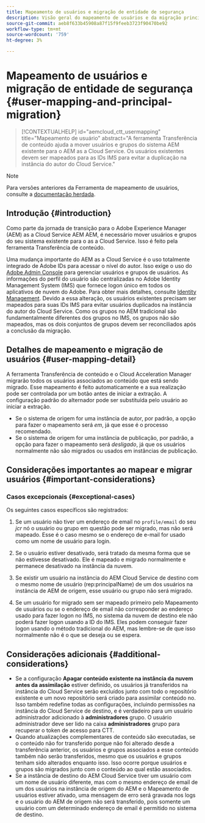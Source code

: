 ```yaml
---
title: Mapeamento de usuários e migração de entidade de segurança
description: Visão geral do mapeamento de usuários e da migração principal
source-git-commit: aeb8f633b45908a87f15f9feeb3723f90470be92
workflow-type: tm+mt
source-wordcount: '759'
ht-degree: 3%

---
```


# Mapeamento de usuários e migração de entidade de segurança {#user-mapping-and-principal-migration}

>[!CONTEXTUALHELP]
>id="aemcloud_ctt_usermapping"
>title="Mapeamento de usuário"
>abstract="A ferramenta Transferência de conteúdo ajuda a mover usuários e grupos do sistema AEM existente para o AEM as a Cloud Service. Os usuários existentes devem ser mapeados para as IDs IMS para evitar a duplicação na instância do autor do Cloud Service."

>[!NOTE]
>Para versões anteriores da Ferramenta de mapeamento de usuários, consulte a [documentação herdada](/help/journey-migration/content-transfer-tool/user-mapping-tool-legacy/considerations-user-mapping-tool-legacy.md).

## Introdução {#introduction}

Como parte da jornada de transição para o Adobe Experience Manager (AEM) as a Cloud Service AEM AEM, é necessário mover usuários e grupos do seu sistema existente para o as a Cloud Service. Isso é feito pela ferramenta Transferência de conteúdo.

Uma mudança importante do AEM as a Cloud Service é o uso totalmente integrado de Adobe IDs para acessar o nível do autor. Isso exige o uso do [Adobe Admin Console](https://helpx.adobe.com/br/enterprise/using/admin-console.html) para gerenciar usuários e grupos de usuários. As informações do perfil do usuário são centralizadas no Adobe Identity Management System (IMS) que fornece logon único em todos os aplicativos de nuvem do Adobe. Para obter mais detalhes, consulte [Identity Management](https://experienceleague.adobe.com/docs/experience-manager-cloud-service/overview/what-is-new-and-different.html?lang=en#identity-management). Devido a essa alteração, os usuários existentes precisam ser mapeados para suas IDs IMS para evitar usuários duplicados na instância do autor do Cloud Service. Como os grupos no AEM tradicional são fundamentalmente diferentes dos grupos no IMS, os grupos não são mapeados, mas os dois conjuntos de grupos devem ser reconciliados após a conclusão da migração.

## Detalhes de mapeamento e migração de usuários {#user-mapping-detail}

A ferramenta Transferência de conteúdo e o Cloud Acceleration Manager migrarão todos os usuários associados ao conteúdo que está sendo migrado. Esse mapeamento é feito automaticamente e a sua realização pode ser controlada por um botão antes de iniciar a extração. A configuração padrão do alternador pode ser substituída pelo usuário ao iniciar a extração.

* Se o sistema de origem for uma instância de autor, por padrão, a opção para fazer o mapeamento será _em_, já que esse é o processo recomendado.
* Se o sistema de origem for uma instância de publicação, por padrão, a opção para fazer o mapeamento será _desligado_, já que os usuários normalmente não são migrados ou usados em instâncias de publicação.

## Considerações importantes ao mapear e migrar usuários {#important-considerations}


### Casos excepcionais {#exceptional-cases}

Os seguintes casos específicos são registrados:

1. Se um usuário não tiver um endereço de email no `profile/email` do seu *jcr* nó o usuário ou grupo em questão pode ser migrado, mas não será mapeado. Esse é o caso mesmo se o endereço de e-mail for usado como um nome de usuário para login.

1. Se o usuário estiver desativado, será tratado da mesma forma que se não estivesse desativado. Ele é mapeado e migrado normalmente e permanece desativado na instância da nuvem.

1. Se existir um usuário na instância do AEM Cloud Service de destino com o mesmo nome de usuário (rep:principalName) de um dos usuários na instância de AEM de origem, esse usuário ou grupo não será migrado.

1. Se um usuário for migrado sem ser mapeado primeiro pelo Mapeamento de usuários ou se o endereço de email não corresponder ao endereço usado para fazer logon no IMS, no sistema da nuvem de destino ele não poderá fazer logon usando a ID do IMS. Eles podem conseguir fazer logon usando o método tradicional do AEM, mas lembre-se de que isso normalmente não é o que se deseja ou se espera.


## Considerações adicionais {#additional-considerations}

* Se a configuração **Apagar conteúdo existente na instância da nuvem antes da assimilação** estiver definido, os usuários já transferidos na instância do Cloud Service serão excluídos junto com todo o repositório existente e um novo repositório será criado para assimilar conteúdo no. Isso também redefine todas as configurações, incluindo permissões na instância do Cloud Service de destino, e é verdadeiro para um usuário administrador adicionado à **administradores** grupo. O usuário administrador deve ser lido na caixa **administradores** grupo para recuperar o token de acesso para CTT.
* Quando atualizações complementares de conteúdo são executadas, se o conteúdo não for transferido porque não foi alterado desde a transferência anterior, os usuários e grupos associados a esse conteúdo também não serão transferidos, mesmo que os usuários e grupos tenham sido alterados enquanto isso. Isso ocorre porque usuários e grupos são migrados junto com o conteúdo ao qual estão associados.
* Se a instância de destino do AEM Cloud Service tiver um usuário com um nome de usuário diferente, mas com o mesmo endereço de email de um dos usuários na instância de origem do AEM e o Mapeamento de usuários estiver ativado, uma mensagem de erro será gravada nos logs e o usuário do AEM de origem não será transferido, pois somente um usuário com um determinado endereço de email é permitido no sistema de destino.
